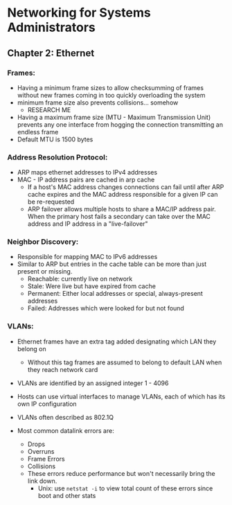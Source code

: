 # Networking for Systems Administrators

## Chapter 2: Ethernet

### Frames:
- Having a minimum frame sizes to allow checksumming of frames without new frames coming in too quickly overloading the system
- minimum frame size also prevents collisions... somehow
    - RESEARCH ME
- Having a maximum frame size (MTU - Maximum Transmission Unit) prevents any one interface from hogging the connection transmitting an endless frame
- Default MTU is 1500 bytes

### Address Resolution Protocol:
- ARP maps ethernet addresses to IPv4 addresses
- MAC - IP address pairs are cached in arp cache
    - If a host's MAC address changes connections can fail until after ARP cache expires and the MAC address responsible for a given IP can be re-requested
    - ARP failover allows multiple hosts to share a MAC/IP address pair. When the primary host fails a secondary can take over the MAC address and IP address in a "live-failover"

### Neighbor Discovery:
- Responsible for mapping MAC to IPv6 addresses
- Similar to ARP but entries in the cache table can be more than just present or missing. 
    - Reachable: currently live on network
    - Stale: Were live but have expired from cache
    - Permanent: Either local addresses or special, always-present addresses
    - Failed: Addresses which were looked for but not found

### VLANs:
- Ethernet frames have an extra tag added designating which LAN they belong on
    - Without this tag frames are assumed to belong to default LAN when they reach network card
- VLANs are identified by an assigned integer 1 - 4096
- Hosts can use virtual interfaces to manage VLANs, each of which has its own IP configuration
- VLANs often described as 802.1Q

- Most common datalink errors are:
    - Drops
    - Overruns
    - Frame Errors
    - Collisions
    - These errors reduce performance but won't necessarily bring the link down.
        - Unix: use `netstat -i` to view total count of these errors since boot and other stats
 
